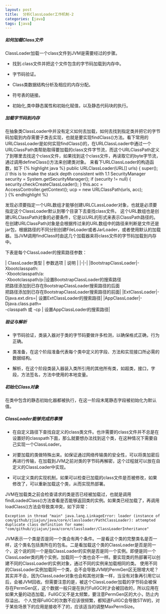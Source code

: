 ```yaml
---
layout: post
title:  分析ClassLoader工作机制-2
categories: [java]
tags: [java]
---
```


##### 如何加载Class文件

ClassLoader加载一个class文件到JVM是需要经过的步骤。

- 找到.class文件并把这个文件包含的字节码加载到内存中。

- 字节码验证。

- Class类数据结构分析及相应的内存分配。

- 符号表的链接。

- 初始化,类中静态属性和初始化赋值，以及静态代码块的执行。
<!--more-->

##### 加载字节码到内存
在抽象类ClassLoader中并没有定义如何去加载，如何去找到指定类并把它的字节码加载到内存需要子类去实现，也就是要实现findClass()方法。看下常用的URLClassLoader是如何实现findClass()的，在URLClassLoader中通过一个URLClassPath类帮助取得要加载的class文件字节流，而这个URLClassPath定义了到哪里去找这个class文件，如果找到这个class文件，再读取它的byte字节流，通过调用defineClass()方法来创建类对象。
来看下URLClassLoader的构造函数，如下
{% highlight java %}
    public URLClassLoader(URL[] urls) { 
        super();
        // this is to make the stack depth consistent with 1.1
        SecurityManager security = System.getSecurityManager();
        if (security != null) {
            security.checkCreateClassLoader();
        }
        this.acc = AccessController.getContext();
        ucp = new URLClassPath(urls, acc);        
}
{% endhighlight %}

发现必须要指定一个URL数组才能够创建URLCLassLoader对象，也就是必须要指定这个ClassLoader默认到哪个目录下去查找class文件。
这个URL数组也是创建URLClassPath对象的必要条件，它是以URL的形式来表示ClassPath路径的。
在创建URLClassPath对象是会根据传过来的URL数组中的路径来判断是文件还是jar包，根据路径的不同分别创建FileLoader或者JarLoader，或者使用默认的加载器。当JVM调用findClass时由这几个加载器来将class文件的字节码加载到内存中。

下表是每个ClassLoader的搜索路径参数：

| ClassLoader类型 | 参数选项 | 说明 |
|-|-|
|BootstrapClassLoader|-Xbootclasspath: <br>-Xbootclasspath/a:<br>-Xbootclasspath/p:|设置BootstrapClassLoader的搜索路径<br>把路径添加到已存在BootstrapClassLoader搜索路径的后面<br>把路径添加到已存在BootstrapClassLoader搜索路径的前面|
|ExtClassLoader|-Djava.ext.dirs=| 设置ExtClassLoader的搜索路径|
|AppClassLoader|-Djava.class.path= <br> -classpath 或 -cp | 设置AppClassLoader的搜索路径|

##### 验证与解析
- 字节码验证，类装入器对于类的字节码要做许多检测，以确保格式正确，行为正确。

- 类准备，在这个阶段准备代表每个类中定义的字段、方法和实现接口所必需的数据结构。

- 解析，在这个阶段类装入器装入类所引用的其他所有类，如超类，接口，字段，方法签名，方法中使用的本地变量。

##### 初始化Class对象
在类中包含的静态初始化器都被执行，在这一阶段末尾静态字段被初始化为默认值。


##### ClassLoader能够完成的事情

- 在自定义路径下查找自定义的class类文件。也许需要的class文件并不总是在设置好的classpath下面，那么就要想办法找到这个类，在这种情况下需要自己实现一个ClassLoader。

- 对要加载的类做特殊出来。如保证通过网络传输类的安全性，可以将类加密后再进行传输，在加载到JVM之前对类的字节码再解密，这个过程就可以放在自定义的ClassLoader中实现。

- 可以定义类的实现机制，如果可以检查已加载的class文件是否被修改，如果修改了，可以重新加载这个类，从而实现热部署。


JVM在加载类之前会检查请求的类是否已经被加载过，也就是调用findLoadedClass()方法查看是否能够返回类的实例。如果类已经加载了，再调用loadClass()方法会导致类冲突，如下异常：
```
Exception in thread "main" java.lang.LinkageError: loader (instance of  com/github/zjiajun/java/core/classloader/PathClassLoader): attempted  duplicate class definition for name: "com/github/zjiajun/java/core/classloader/ClassLoaderInheritance"
```
JVM表示一个类是否是同一个类会有两个条件。一是看这个类的完整类名是否一样，这个类名包括类所在的包名。二是看加载这个类的ClassLoader是否是同一个，这个说的同一个是指ClassLoader的实例是否是同一个实例。即便是同一个ClassLoader类的两个实例，加载同一个类也会不一样。要实现类的热部署可以创建不同的ClassLoader的实例对象，通过不同的实例来加载相同的类。
使用不同的ClassLoader实例加载同一个类，会不会导致JVM的PermGen区无限增大呢？其实并不会，因为ClassLoader对象也会和其他对象一样，当没有对象再引用它以后，会被JVM回收。但需要注意的是，被这个ClassLoader加载的字节码会被保存在PermGen区，这个数据一般只是在执行FullGC时才会被回收的，所以应用在如果大量的动态加载，FullGC又不是太频繁，要注意PermGen区的大小，防止内存溢出。
个人觉得FullGC的次数不应该很频繁，都知道FullGC会导致STW的，对于某些场景下的应用是接收不了的，应该适当的调整MaxPermSize。


